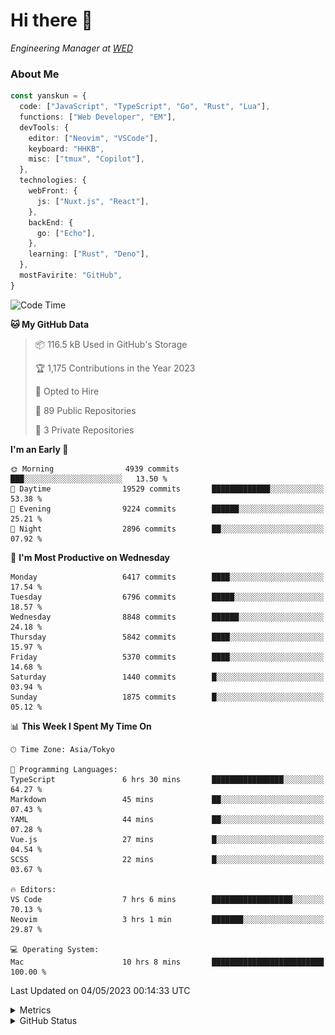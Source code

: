 # Hi there&nbsp;:wave:

<!-- ![Alt text](https://spotify-recently-played-readme.vercel.app/api?user=31kynbuubkiu3r4qh4hjuaglhfay) -->

_Engineering Manager at [WED](https://github.com/wedinc)_

### About Me

```ts
const yanskun = {
  code: ["JavaScript", "TypeScript", "Go", "Rust", "Lua"],
  functions: ["Web Developer", "EM"],
  devTools: {
    editor: ["Neovim", "VSCode"],
    keyboard: "HHKB",
    misc: ["tmux", "Copilot"],
  },
  technologies: {
    webFront: {
      js: ["Nuxt.js", "React"],
    },
    backEnd: {
      go: ["Echo"],
    },
    learning: ["Rust", "Deno"],
  },
  mostFavirite: "GitHub",
}
```

<!--START_SECTION:waka-->
![Code Time](http://img.shields.io/badge/Code%20Time-291%20hrs%2050%20mins-blue)

**🐱 My GitHub Data** 

> 📦 116.5 kB Used in GitHub's Storage 
 > 
> 🏆 1,175 Contributions in the Year 2023
 > 
> 💼 Opted to Hire
 > 
> 📜 89 Public Repositories 
 > 
> 🔑 3 Private Repositories 
 > 
**I'm an Early 🐤** 

```text
🌞 Morning                4939 commits        ███░░░░░░░░░░░░░░░░░░░░░░   13.50 % 
🌆 Daytime                19529 commits       █████████████░░░░░░░░░░░░   53.38 % 
🌃 Evening                9224 commits        ██████░░░░░░░░░░░░░░░░░░░   25.21 % 
🌙 Night                  2896 commits        ██░░░░░░░░░░░░░░░░░░░░░░░   07.92 % 
```
📅 **I'm Most Productive on Wednesday** 

```text
Monday                   6417 commits        ████░░░░░░░░░░░░░░░░░░░░░   17.54 % 
Tuesday                  6796 commits        █████░░░░░░░░░░░░░░░░░░░░   18.57 % 
Wednesday                8848 commits        ██████░░░░░░░░░░░░░░░░░░░   24.18 % 
Thursday                 5842 commits        ████░░░░░░░░░░░░░░░░░░░░░   15.97 % 
Friday                   5370 commits        ████░░░░░░░░░░░░░░░░░░░░░   14.68 % 
Saturday                 1440 commits        █░░░░░░░░░░░░░░░░░░░░░░░░   03.94 % 
Sunday                   1875 commits        █░░░░░░░░░░░░░░░░░░░░░░░░   05.12 % 
```


📊 **This Week I Spent My Time On** 

```text
🕑︎ Time Zone: Asia/Tokyo

💬 Programming Languages: 
TypeScript               6 hrs 30 mins       ████████████████░░░░░░░░░   64.27 % 
Markdown                 45 mins             ██░░░░░░░░░░░░░░░░░░░░░░░   07.43 % 
YAML                     44 mins             ██░░░░░░░░░░░░░░░░░░░░░░░   07.28 % 
Vue.js                   27 mins             █░░░░░░░░░░░░░░░░░░░░░░░░   04.54 % 
SCSS                     22 mins             █░░░░░░░░░░░░░░░░░░░░░░░░   03.67 % 

🔥 Editors: 
VS Code                  7 hrs 6 mins        ██████████████████░░░░░░░   70.13 % 
Neovim                   3 hrs 1 min         ███████░░░░░░░░░░░░░░░░░░   29.87 % 

💻 Operating System: 
Mac                      10 hrs 8 mins       █████████████████████████   100.00 % 
```


 Last Updated on 04/05/2023 00:14:33 UTC
<!--END_SECTION:waka-->

<details>
  <summary>Metrics</summary>
  <img src="https://github.com/yanskun/yanskun/blob/main/github-metrics.svg" alt="Metrics">
</details>

<details>
  <summary>GitHub Status</summary>
  <picture>
    <source media="(prefers-color-scheme: dark)" srcset="https://raw.githubusercontent.com/yanskun/yanskun/master/profile-summary-card-output/nord_dark/0-profile-details.svg">
   <img src="https://raw.githubusercontent.com/yanskun/yanskun/master/profile-summary-card-output/default/0-profile-details.svg">
  </picture>
  <br>
  <picture>
    <source media="(prefers-color-scheme: dark)" srcset="https://raw.githubusercontent.com/yanskun/yanskun/master/profile-summary-card-output/nord_dark/1-repos-per-language.svg">
   <img src="https://raw.githubusercontent.com/yanskun/yanskun/master/profile-summary-card-output/default/1-repos-per-language.svg">
  </picture>
  <picture>
    <source media="(prefers-color-scheme: dark)" srcset="https://raw.githubusercontent.com/yanskun/yanskun/master/profile-summary-card-output/nord_dark/2-most-commit-language.svg">
   <img src="https://raw.githubusercontent.com/yanskun/yanskun/master/profile-summary-card-output/default/2-most-commit-language.svg">
  </picture>
  <br>
  <picture>
    <source media="(prefers-color-scheme: dark)" srcset="https://raw.githubusercontent.com/yanskun/yanskun/master/profile-summary-card-output/nord_dark/3-stats.svg">
   <img src="https://raw.githubusercontent.com/yanskun/yanskun/master/profile-summary-card-output/default/3-stats.svg">
  </picture>
  <picture>
    <source media="(prefers-color-scheme: dark)" srcset="https://raw.githubusercontent.com/yanskun/yanskun/master/profile-summary-card-output/nord_dark/4-productive-time.svg">
   <img src="https://raw.githubusercontent.com/yanskun/yanskun/master/profile-summary-card-output/default/4-productive-time.svg">
  </picture>
</details>
